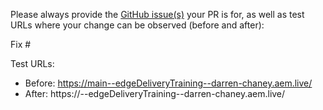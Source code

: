 Please always provide the [GitHub issue(s)](../issues) your PR is for, as well as test URLs where your change can be observed (before and after):

Fix #<gh-issue-id>

Test URLs:
- Before: https://main--edgeDeliveryTraining--darren-chaney.aem.live/
- After: https://<branch>--edgeDeliveryTraining--darren-chaney.aem.live/
